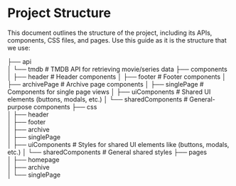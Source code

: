 # Project Structure
This document outlines the structure of the project, including its APIs, components, CSS files, and pages. Use this guide as it is the structure that we use:

├── api                    
│   └── tmdb               # TMDB API for retrieving movie/series data
├── components             
│   ├── header             # Header components
│   ├── footer             # Footer components
│   ├── archivePage        # Archive page components
│   ├── singlePage         # Components for single page views
│   ├── uiComponents       # Shared UI elements (buttons, modals, etc.)
│   └── sharedComponents   # General-purpose components
├── css                    
│   ├── header             
│   ├── footer             
│   ├── archive           
│   ├── singlePage         
│   ├── uiComponents       # Styles for shared UI elements like (buttons, modals, etc.)
│   └── sharedComponents   # General shared styles
├── pages                  
│   ├── homepage           
│   ├── archive            
│   └── singlePage         